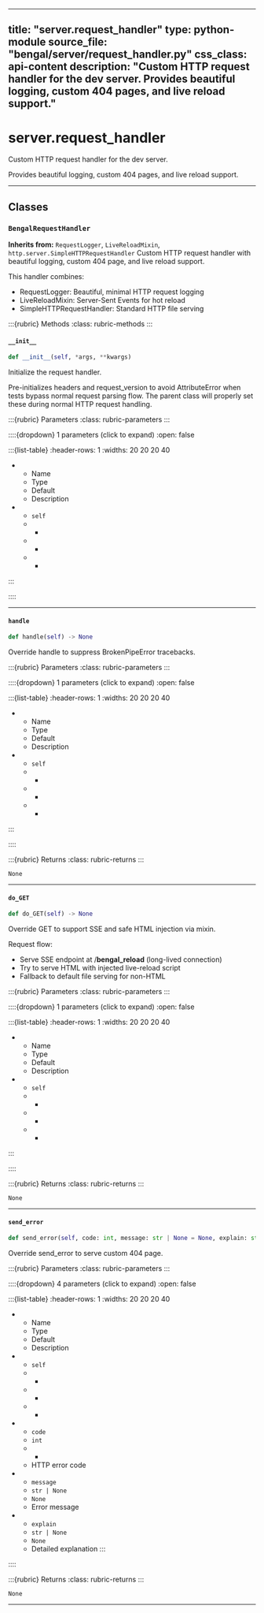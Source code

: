 
---
title: "server.request_handler"
type: python-module
source_file: "bengal/server/request_handler.py"
css_class: api-content
description: "Custom HTTP request handler for the dev server.  Provides beautiful logging, custom 404 pages, and live reload support."
---

# server.request_handler

Custom HTTP request handler for the dev server.

Provides beautiful logging, custom 404 pages, and live reload support.

---

## Classes

### `BengalRequestHandler`

**Inherits from:** `RequestLogger`, `LiveReloadMixin`, `http.server.SimpleHTTPRequestHandler`
Custom HTTP request handler with beautiful logging, custom 404 page, and live reload support.

This handler combines:
- RequestLogger: Beautiful, minimal HTTP request logging
- LiveReloadMixin: Server-Sent Events for hot reload
- SimpleHTTPRequestHandler: Standard HTTP file serving




:::{rubric} Methods
:class: rubric-methods
:::
#### `__init__`
```python
def __init__(self, *args, **kwargs)
```

Initialize the request handler.

Pre-initializes headers and request_version to avoid AttributeError
when tests bypass normal request parsing flow. The parent class will
properly set these during normal HTTP request handling.



:::{rubric} Parameters
:class: rubric-parameters
:::

::::{dropdown} 1 parameters (click to expand)
:open: false

:::{list-table}
:header-rows: 1
:widths: 20 20 20 40

* - Name
  - Type
  - Default
  - Description
* - `self`
  - -
  - -
  - -
:::

::::




---
#### `handle`
```python
def handle(self) -> None
```

Override handle to suppress BrokenPipeError tracebacks.



:::{rubric} Parameters
:class: rubric-parameters
:::

::::{dropdown} 1 parameters (click to expand)
:open: false

:::{list-table}
:header-rows: 1
:widths: 20 20 20 40

* - Name
  - Type
  - Default
  - Description
* - `self`
  - -
  - -
  - -
:::

::::

:::{rubric} Returns
:class: rubric-returns
:::

`None`




---
#### `do_GET`
```python
def do_GET(self) -> None
```

Override GET to support SSE and safe HTML injection via mixin.

Request flow:
- Serve SSE endpoint at /__bengal_reload__ (long-lived connection)
- Try to serve HTML with injected live-reload script
- Fallback to default file serving for non-HTML



:::{rubric} Parameters
:class: rubric-parameters
:::

::::{dropdown} 1 parameters (click to expand)
:open: false

:::{list-table}
:header-rows: 1
:widths: 20 20 20 40

* - Name
  - Type
  - Default
  - Description
* - `self`
  - -
  - -
  - -
:::

::::

:::{rubric} Returns
:class: rubric-returns
:::

`None`




---
#### `send_error`
```python
def send_error(self, code: int, message: str | None = None, explain: str | None = None) -> None
```

Override send_error to serve custom 404 page.



:::{rubric} Parameters
:class: rubric-parameters
:::

::::{dropdown} 4 parameters (click to expand)
:open: false

:::{list-table}
:header-rows: 1
:widths: 20 20 20 40

* - Name
  - Type
  - Default
  - Description
* - `self`
  - -
  - -
  - -
* - `code`
  - `int`
  - -
  - HTTP error code
* - `message`
  - `str | None`
  - `None`
  - Error message
* - `explain`
  - `str | None`
  - `None`
  - Detailed explanation
:::

::::

:::{rubric} Returns
:class: rubric-returns
:::

`None`




---


